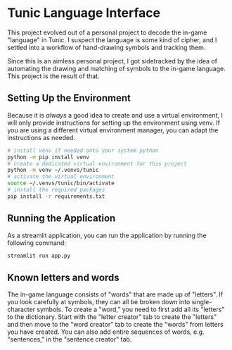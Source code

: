 # Tunic Language Interface
This project evolved out of a personal project to decode the in-game "language" in Tunic. I suspect the language is some kind of cipher, and I settled into a workflow of hand-drawing symbols and tracking them.

Since this is an aimless personal project, I got sidetracked by the idea of automating the drawing and matching of symbols to the in-game language. This project is the result of that.

## Setting Up the Environment
Because it is *always* a good idea to create and use a virtual environment, I will only provide instructions for setting up the environment using venv. If you are using a different virtual environment manager, you can adapt the instructions as needed.
```bash
# install venv if needed onto your system python
python -m pip install venv
# create a dedicated virtual environment for this project
python -m venv ~/.venvs/tunic
# activate the virtual environment
source ~/.venvs/tunic/bin/activate
# install the required packages
pip install -r requirements.txt
```

## Running the Application
As a streamlit application, you can run the application by running the following command:
```bash
streamlit run app.py
```

## Known letters and words
The in-game language consists of "words" that are made up of "letters". If you look carefully at symbols, they can all be broken down into single-character symbols. To create a "word," you need to first add all its "letters" to the dictionary. Start with the "letter creator" tab to create the "letters" and then move to the "word creator" tab to create the "words" from letters you have created. You can also add entire sequences of words, e.g. "sentences," in the "sentence creator" tab.